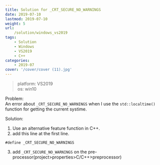 ```yaml
---
title: Solution for _CRT_SECURE_NO_WARNINGS 
date: 2019-07-10
lastmod: 2019-07-10 
weight: 5
url:
    /solution/windows_vs2019
tags:
    - Solution  
    - Windows
    - VS2019
    - C++
categories:
    - 2019-07
cover: '/cover/cover (11).jpg'
---
```

> platform: VS2019	
> os: win10

Problem:   
An error about `_CRT_SECURE_NO_WARNINGS` when I use the `std::localtime()` function for getting the current systime.

Solution:   
1. Use an alternative feature function in C++.	
2. add this line at the first line.	
```
#define _CRT_SECURE_NO_WARNINGS
```
3. add `_CRT_SECURE_NO_WARNINGS` on the pre-processor(project>properties>C/C++>preprocessor)

